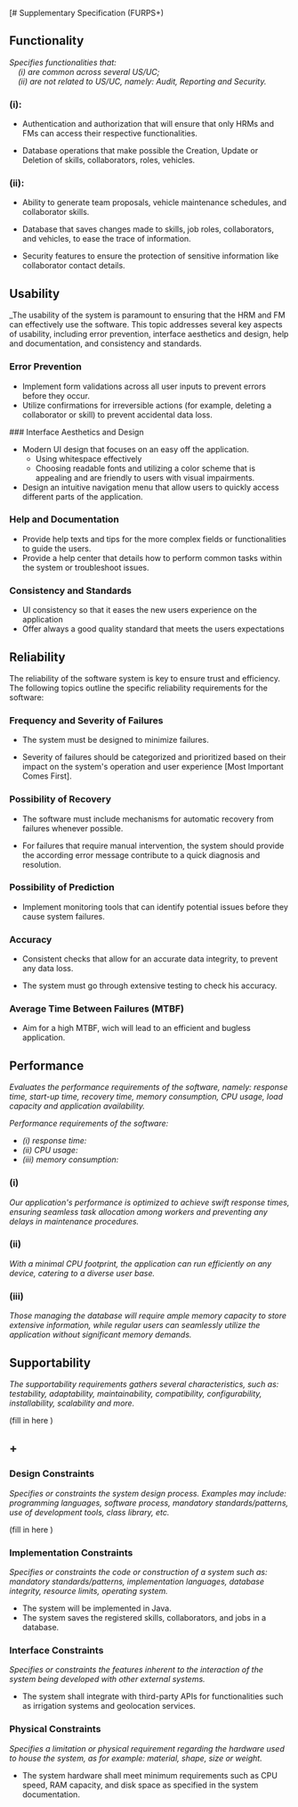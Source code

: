 [# Supplementary Specification (FURPS+)

## Functionality

_Specifies functionalities that:  
&nbsp; &nbsp; (i) are common across several US/UC;  
&nbsp; &nbsp; (ii) are not related to US/UC, namely: Audit, Reporting and Security._

### (i):
* Authentication and authorization that will ensure that only HRMs and FMs can access their respective functionalities.

* Database operations that make possible the Creation, Update or Deletion of skills, collaborators, roles, vehicles.
### (ii):

* Ability to generate team proposals, vehicle maintenance schedules, and collaborator skills.

* Database that saves changes made to skills, job roles, collaborators, and vehicles, to ease the trace of information.

* Security features to ensure the protection of sensitive information like collaborator contact details.

## Usability

_The usability of the system is paramount to ensuring that the HRM and FM can effectively use the software.
This topic addresses several key aspects of usability, including error prevention, interface aesthetics and design, help and documentation, and consistency and standards.

### Error Prevention
* Implement form validations across all user inputs to prevent errors before they occur.
* Utilize confirmations for irreversible actions (for example, deleting a collaborator or skill) to prevent accidental data loss.

\### Interface Aesthetics and Design
* Modern UI design that focuses on an easy off the application.
  * Using whitespace effectively
  * Choosing readable fonts and utilizing a color scheme that is appealing and are friendly to users with visual impairments.
* Design an intuitive navigation menu that allow users to quickly access different parts of the application.

### Help and Documentation
* Provide help texts and tips for  the more complex fields or functionalities to guide the users.
* Provide a  help center that details how to perform common tasks within the system or troubleshoot issues.

### Consistency and Standards
* UI consistency so that it eases the new users experience on the application
* Offer always a good quality standard that meets the users expectations

## Reliability
The reliability of the software system is key to ensure trust and efficiency. 
The following topics outline the specific reliability requirements for the software:

### Frequency and Severity of Failures

* The system must be designed to minimize failures.

* Severity of failures should be categorized and prioritized based on their impact on the system's operation and user experience [Most Important Comes First].

### Possibility of Recovery

* The software must include mechanisms for automatic recovery from failures whenever possible.

* For failures that require manual intervention, the system should provide the according error message contribute to a quick diagnosis and resolution.

### Possibility of Prediction

* Implement monitoring tools that can identify potential issues before they cause system failures.

### Accuracy

* Consistent checks that allow for an accurate data integrity, to prevent any data loss.

* The system must go through extensive testing to check his accuracy.
### Average Time Between Failures (MTBF)
* Aim for a high MTBF, wich will lead to an efficient and bugless application.

## Performance

_Evaluates the performance requirements of the software, namely: response time, start-up time, recovery time, memory consumption, CPU usage, load capacity and application availability._

_Performance requirements of the software:_ 
* _(i) response time:_  
* _(ii) CPU usage:_
* _(iii) memory consumption:_

### (i)
_Our application's performance is optimized to achieve swift response times, 
ensuring seamless task allocation among workers and preventing any delays in 
maintenance procedures._

### (ii)
_With a minimal CPU footprint, the application can run 
efficiently on any device, catering to a diverse user base._

### (iii)
_Those managing the database will require ample memory capacity to store extensive 
information, while regular users can seamlessly utilize the application without 
significant memory demands._

## Supportability

_The supportability requirements gathers several characteristics, such as:
testability, adaptability, maintainability, compatibility,
configurability, installability, scalability and more._

(fill in here )

## +

### Design Constraints

_Specifies or constraints the system design process. Examples may include: programming languages, software process, mandatory standards/patterns, use of development tools, class library, etc._

(fill in here )

### Implementation Constraints

_Specifies or constraints the code or construction of a system such
as: mandatory standards/patterns, implementation languages,
database integrity, resource limits, operating system._

* The system will be implemented in Java.
* The system saves the registered skills, collaborators, and jobs in a database.

### Interface Constraints

_Specifies or constraints the features inherent to the interaction of the
system being developed with other external systems._

* The system shall integrate with third-party APIs for functionalities such as irrigation systems and geolocation services.

### Physical Constraints
_Specifies a limitation or physical requirement regarding the hardware used to house the system, as for example: material, shape, size or weight._

* The system hardware shall meet minimum requirements such as CPU speed, RAM capacity, and disk space as specified in the system documentation.